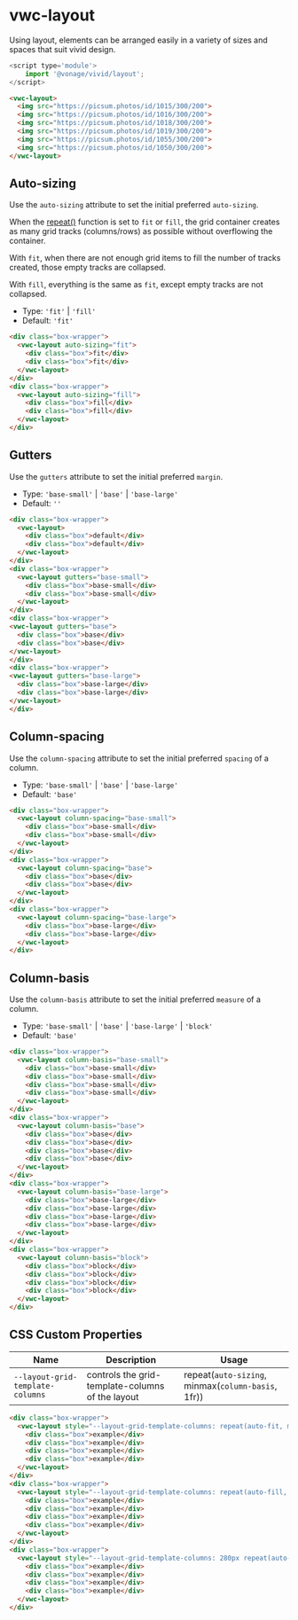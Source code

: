 # vwc-layout

Using layout, elements can be arranged easily in a variety of sizes and spaces that suit vivid design.

```js
<script type='module'>
    import '@vonage/vivid/layout';
</script>
```

```html preview
<vwc-layout>
  <img src="https://picsum.photos/id/1015/300/200">
  <img src="https://picsum.photos/id/1016/300/200">
  <img src="https://picsum.photos/id/1018/300/200">
  <img src="https://picsum.photos/id/1019/300/200">
  <img src="https://picsum.photos/id/1055/300/200">
  <img src="https://picsum.photos/id/1050/300/200">
</vwc-layout>
```

## Auto-sizing

Use the `auto-sizing` attribute to set the initial preferred `auto-sizing`.

When the [repeat()](#css-custom-properties) function is set to `fit` or `fill`, the grid container creates as many grid tracks (columns/rows) as possible without overflowing the container.

With `fit`, when there are not enough grid items to fill the number of tracks created, those empty tracks are collapsed.

With `fill`, everything is the same as `fit`, except empty tracks are not collapsed.

- Type: `'fit'` | `'fill'`
- Default: `'fit'`

```html preview
<div class="box-wrapper">
  <vwc-layout auto-sizing="fit">
    <div class="box">fit</div>
    <div class="box">fit</div>
  </vwc-layout>
</div>
<div class="box-wrapper">
  <vwc-layout auto-sizing="fill">
    <div class="box">fill</div>
    <div class="box">fill</div>
  </vwc-layout>
</div>
```

## Gutters

Use the `gutters` attribute to set the initial preferred `margin`.

- Type: `'base-small'` | `'base'` | `'base-large'`
- Default: `''`

```html preview
<div class="box-wrapper">
  <vwc-layout>
    <div class="box">default</div>
    <div class="box">default</div>
  </vwc-layout>
</div>
<div class="box-wrapper">
  <vwc-layout gutters="base-small">
    <div class="box">base-small</div>
    <div class="box">base-small</div>
  </vwc-layout>
</div>
<div class="box-wrapper">
<vwc-layout gutters="base">
  <div class="box">base</div>
  <div class="box">base</div>
</vwc-layout>
</div>
<div class="box-wrapper">
<vwc-layout gutters="base-large">
  <div class="box">base-large</div>
  <div class="box">base-large</div>
</vwc-layout>
</div>
```

## Column-spacing

Use the `column-spacing` attribute to set the initial preferred `spacing` of a column.

- Type: `'base-small'` | `'base'` | `'base-large'`
- Default: `'base'`

```html preview
<div class="box-wrapper">
  <vwc-layout column-spacing="base-small">
    <div class="box">base-small</div>
    <div class="box">base-small</div>
  </vwc-layout>
</div>
<div class="box-wrapper">
  <vwc-layout column-spacing="base">
    <div class="box">base</div>
    <div class="box">base</div>
  </vwc-layout>
</div>
<div class="box-wrapper">
  <vwc-layout column-spacing="base-large">
    <div class="box">base-large</div>
    <div class="box">base-large</div>
  </vwc-layout>
</div>
```

## Column-basis

Use the `column-basis` attribute to set the initial preferred `measure` of a column.

- Type: `'base-small'` | `'base'` | `'base-large'` | `'block'`
- Default: `'base'`

```html preview
<div class="box-wrapper">
  <vwc-layout column-basis="base-small">
    <div class="box">base-small</div>
    <div class="box">base-small</div>
    <div class="box">base-small</div>
    <div class="box">base-small</div>
  </vwc-layout>
</div>
<div class="box-wrapper">
  <vwc-layout column-basis="base">
    <div class="box">base</div>
    <div class="box">base</div>
    <div class="box">base</div>
    <div class="box">base</div>
  </vwc-layout>
</div>
<div class="box-wrapper">
  <vwc-layout column-basis="base-large">
    <div class="box">base-large</div>
    <div class="box">base-large</div>
    <div class="box">base-large</div>
    <div class="box">base-large</div>
  </vwc-layout>
</div>
<div class="box-wrapper">
  <vwc-layout column-basis="block">
    <div class="box">block</div>
    <div class="box">block</div>
    <div class="box">block</div>
    <div class="box">block</div>
  </vwc-layout>
</div>
```

## CSS Custom Properties

| Name                           | Description                                      | Usage                                              |
| ------------------------------ | ------------------------------------------------ | -------------------------------------------------- |
| `--layout-grid-template-columns` | controls the grid-template-columns of the layout | repeat(`auto-sizing`, minmax(`column-basis`, 1fr)) |

```html preview
<div class="box-wrapper">
  <vwc-layout style="--layout-grid-template-columns: repeat(auto-fit, minmax(100px, 1fr));">
    <div class="box">example</div>
    <div class="box">example</div>
    <div class="box">example</div>
    <div class="box">example</div>
  </vwc-layout>
</div>
<div class="box-wrapper">
  <vwc-layout style="--layout-grid-template-columns: repeat(auto-fill, minmax(100px, 1fr));">
    <div class="box">example</div>
    <div class="box">example</div>
    <div class="box">example</div>
    <div class="box">example</div>
  </vwc-layout>
</div>
<div class="box-wrapper">
  <vwc-layout style="--layout-grid-template-columns: 280px repeat(auto-fill, minmax(100px, 1fr));">
    <div class="box">example</div>
    <div class="box">example</div>
    <div class="box">example</div>
    <div class="box">example</div>
  </vwc-layout>
</div>
```
